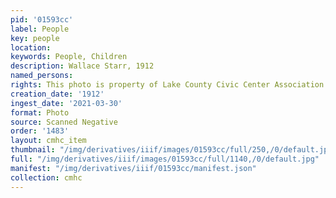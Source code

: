 ```yaml
---
pid: '01593cc'
label: People
key: people
location: 
keywords: People, Children
description: Wallace Starr, 1912
named_persons: 
rights: This photo is property of Lake County Civic Center Association.
creation_date: '1912'
ingest_date: '2021-03-30'
format: Photo
source: Scanned Negative
order: '1483'
layout: cmhc_item
thumbnail: "/img/derivatives/iiif/images/01593cc/full/250,/0/default.jpg"
full: "/img/derivatives/iiif/images/01593cc/full/1140,/0/default.jpg"
manifest: "/img/derivatives/iiif/01593cc/manifest.json"
collection: cmhc
---
```

